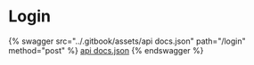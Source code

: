 # Login

{% swagger src="../.gitbook/assets/api docs.json" path="/login" method="post" %}
[api docs.json](<../.gitbook/assets/api docs.json>)
{% endswagger %}

